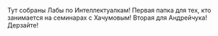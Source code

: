 Тут собраны Лабы по Интеллектуалкам!
Первая папка для тех, кто занимается на семинарах с Хачумовым!
Вторая для Андрейчука!
Дерзайте!
